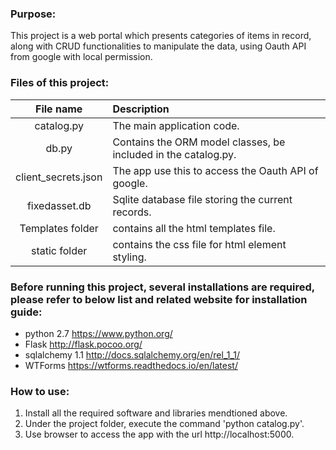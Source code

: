 ### Purpose:
This project is a web portal which presents categories of items in record, along with CRUD functionalities to manipulate the data, using Oauth API from google with local permission.


### Files of this project:
| File name | Description |
| :---:     | :---        |
| catalog.py |		The main application code. | 
| db.py	    |		Contains the ORM model classes, be included in the catalog.py. | 
| client_secrets.json |	The app use this to access the Oauth API of google. | 
| fixedasset.db	|	Sqlite database file storing the current records. | 
| Templates folder | contains all the html templates file. | 
| static folder	|	contains the css file for html element styling. | 


### Before running this project, several installations are required, please refer to below list and related website for installation guide:
- python 2.7	https://www.python.org/  
- Flask		http://flask.pocoo.org/  
- sqlalchemy 1.1	http://docs.sqlalchemy.org/en/rel_1_1/  
- WTForms		https://wtforms.readthedocs.io/en/latest/  


### How to use:

1. Install all the required software and libraries mendtioned above.  
2. Under the project folder, execute the command 'python catalog.py'.  
3. Use browser to access the app with the url http://localhost:5000.  

